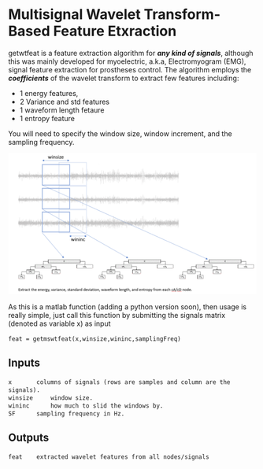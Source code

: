 Multisignal Wavelet Transform-Based Feature Etxraction
======================================================
getwtfeat is a feature extraction algorithm for ***any kind of signals***, although this was mainly developed for myoelectric, a.k.a, Electromyogram (EMG), signal feature extraction for prostheses control. The algorithm employs the ***coefficients*** of the wavelet transform to extract few features including:

* 1 energy features,
* 2 Variance and std features
* 1 waveform length fetaure
* 1 entropy feature 

You will need to specify the window size, window increment, and the sampling frequency. 

![Alt text](waveletTransform.png?raw=true "fTDD")

As this is a matlab function (adding a python version soon), then usage is really simple, just call this function by submitting the signals matrix (denoted as variable x) as input

	feat = getmswtfeat(x,winsize,wininc,samplingFreq)

## Inputs
	x 		columns of signals (rows are samples and column are the signals).
	winsize 	window size.
	wininc		how much to slid the windows by.
	SF		sampling frequency in Hz.

## Outputs
	feat	extracted wavelet features from all nodes/signals
